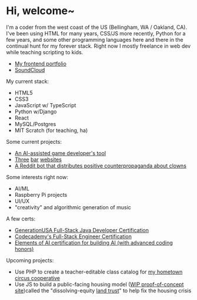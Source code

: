 # Hi, welcome~

I'm a coder from the west coast of the US (Bellingham, WA / Oakland, CA). I've been using HTML for many years, CSS/JS more recently, Python for a few years, and some other programming languages here and there in the continual hunt for my forever stack. Right now I mostly freelance in web dev while teaching scripting to kids.
- [My frontend portfolio](https://www.richardhartnell.com)
- [SoundCloud](https://www.soundcloud.com/dawdust)

My current stack:

- HTML5
- CSS3
- JavaScript w/ TypeScript
- Python w/Django
- React
- MySQL/Postgres
- MIT Scratch (for teaching, ha)

Some current projects:

- [An AI-assisted game developer's tool](https://gameforge.ai)
- [Three](https://www.theadmiraltylounge.com) [bar](https://www.bellaciao.bar) [websites](https://www.nachoproblematic.com)
- [A Reddit bot that distributes positive counterpropaganda about clowns](https://github.com/richard-hartnell/clown-bot)

Some interests right now:

- AI/ML
- Raspberry Pi projects
- UI/UX
- "creativity" and algorithmic generation of music

A few certs:

- [GenerationUSA Full-Stack Java Developer Certification](https://www.richardhartnell.com/Richard-Hartnell-Generation-Cert.pdf)
- [Codecademy's Full-Stack Engineer Certification](https://www.richardhartnell.com/Richard-Hartnell-Codecademy-Cert.pdf)
- [Elements of AI certification for building AI (with advanced coding honors)](https://www.richardhartnell.com/Richard-Hartnell-ElementsOfAI-Cert.png)

Upcoming projects:

- Use PHP to create a teacher-editable class catalog for [my hometown circus cooperative](https://www.bellinghamcircusguild.com)
- Use JS to build a public-facing housing model ([WIP proof-of-concept site](https://www.dissolvingequity.org))called the "dissolving-equity [land trust](https://en.wikipedia.org/wiki/Community_land_trust)" to help fix the housing crisis
